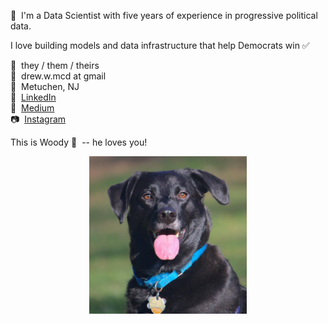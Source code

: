 👋&nbsp;&nbsp;I'm a Data Scientist with five years of experience in progressive political data.

I love building models and data infrastructure that help Democrats win ✅

🌈&nbsp;&nbsp;they / them / theirs<br>
📧&nbsp;&nbsp;drew.w.mcd at gmail<br>
🏡&nbsp;&nbsp;Metuchen, NJ<br>
🔗&nbsp;&nbsp;[LinkedIn](https://www.linkedin.com/in/drewwmcd/)<br>
📓&nbsp;&nbsp;[Medium](https://medium.com/@amessydatum)<br>
📷&nbsp;&nbsp;[Instagram](https://instagram.com/amessydatum)<br>

This is Woody&nbsp;🐶&nbsp; -- he loves you!

<p align="center">
  <img src="assets/woody.gif" width="50%" alt="woody.gif" title="Woody Loves You!">
</p>
